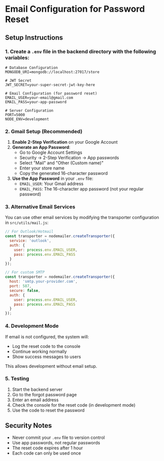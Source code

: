 # Email Configuration for Password Reset

## Setup Instructions

### 1. Create a `.env` file in the backend directory with the following variables:

```env
# Database Configuration
MONGODB_URI=mongodb://localhost:27017/store

# JWT Secret
JWT_SECRET=your-super-secret-jwt-key-here

# Email Configuration (for password reset)
EMAIL_USER=your-email@gmail.com
EMAIL_PASS=your-app-password

# Server Configuration
PORT=5000
NODE_ENV=development
```

### 2. Gmail Setup (Recommended)

1. **Enable 2-Step Verification** on your Google Account
2. **Generate an App Password**:
   - Go to Google Account Settings
   - Security → 2-Step Verification → App passwords
   - Select "Mail" and "Other (Custom name)"
   - Enter your store name
   - Copy the generated 16-character password
3. **Use the App Password** in your `.env` file:
   - `EMAIL_USER`: Your Gmail address
   - `EMAIL_PASS`: The 16-character app password (not your regular password)

### 3. Alternative Email Services

You can use other email services by modifying the transporter configuration in `src/utils/mail.js`:

```javascript
// For Outlook/Hotmail
const transporter = nodemailer.createTransporter({
  service: 'outlook',
  auth: {
    user: process.env.EMAIL_USER,
    pass: process.env.EMAIL_PASS
  }
});

// For custom SMTP
const transporter = nodemailer.createTransporter({
  host: 'smtp.your-provider.com',
  port: 587,
  secure: false,
  auth: {
    user: process.env.EMAIL_USER,
    pass: process.env.EMAIL_PASS
  }
});
```

### 4. Development Mode

If email is not configured, the system will:
- Log the reset code to the console
- Continue working normally
- Show success messages to users

This allows development without email setup.

### 5. Testing

1. Start the backend server
2. Go to the forgot password page
3. Enter an email address
4. Check the console for the reset code (in development mode)
5. Use the code to reset the password

## Security Notes

- Never commit your `.env` file to version control
- Use app passwords, not regular passwords
- The reset code expires after 1 hour
- Each code can only be used once






